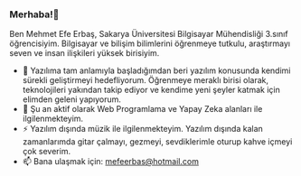 ### Merhaba!👋

Ben Mehmet Efe Erbaş, Sakarya Üniversitesi Bilgisayar Mühendisliği 3.sınıf öğrencisiyim. Bilgisayar ve bilişim bilimlerini öğrenmeye tutkulu, araştırmayı seven ve insan ilişkileri yüksek birisiyim.


- 🔭 Yazılıma tam anlamıyla başladığımdan beri yazılım konusunda kendimi sürekli geliştirmeyi hedefliyorum. Öğrenmeye meraklı birisi olarak, teknolojileri yakından takip ediyor ve kendime yeni şeyler katmak için elimden geleni yapıyorum.
- 🌱 Şu an aktif olarak Web Programlama ve Yapay Zeka alanları ile ilgilenmekteyim. 
- ⚡ Yazılım dışında müzik ile ilgilenmekteyim. Yazılım dışında kalan zamanlarımda gitar çalmayı, gezmeyi, sevdiklerimle oturup kahve içmeyi çok severim.
- 📫 Bana ulaşmak için: mefeerbas@hotmail.com



